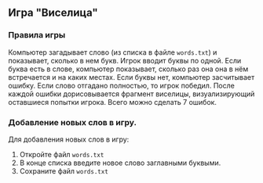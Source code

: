 ## Игра "Виселица"

### Правила игры

Компьютер загадывает слово (из списка в файле `words.txt`)
и показывает, сколько в нем букв. Игрок вводит буквы по 
одной. Если буква есть в слове, компьютер показывает, 
сколько раз она она в нём встречается и на каких местах.
Если буквы нет, компьютер засчитывает ошибку. Если слово 
отгадано полностью, то игрок победил. После каждой ошибки 
дорисовывается фрагмент виселицы, визуализирующий оставшиеся 
попытки игрока. Всего можно сделать 7 ошибок.

### Добавление новых слов в игру. 
Для добавления новых слов в игру:
1. Откройте файл `words.txt`
2. В конце списка введите новое слово заглавными буквыми.
3. Сохраните файл `words.txt`